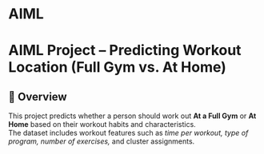 # AIML
# AIML Project – Predicting Workout Location (Full Gym vs. At Home)

## 📌 Overview
This project predicts whether a person should work out **At a Full Gym** or **At Home** based on their workout habits and characteristics.  
The dataset includes workout features such as *time per workout, type of program, number of exercises,* and cluster assignments.
